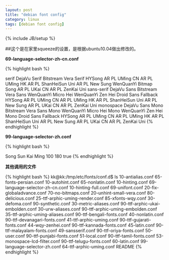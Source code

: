 ```yaml
---
layout: post
title: "debian font config"
category: linux
tags: [debian font config]
---
```

{% include JB/setup %}

##这个是在家里squeeze的设置，是根据ubuntu10.04做出修改的。

**69-language-selector-zh-cn.conf**

{% highlight bash %}
<?xml version="1.0"?>
<!DOCTYPE fontconfig SYSTEM "fonts.dtd">
<fontconfig>
	<match target="pattern">
		<test qual="any" name="family">
			<string>serif</string>
		</test>
		<edit name="family" mode="prepend" binding="strong">
			<string>DejaVu Serif</string>
			<string>Bitstream Vera Serif</string>
			<string>HYSong</string>
			<string>AR PL UMing CN</string>
			<string>AR PL UMing HK</string>
			<string>AR PL ShanHeiSun Uni</string>
			<string>AR PL New Sung</string>
			<string>WenQuanYi Bitmap Song</string>
			<string>AR PL UKai CN</string>
			<string>AR PL ZenKai Uni</string>
		</edit>
	</match> 
	<match target="pattern">
		<test qual="any" name="family">
			<string>sans-serif</string>
		</test>
		<edit name="family" mode="prepend" binding="strong">
			<string>DejaVu Sans</string>
			<string>Bitstream Vera Sans</string>
			<string>WenQuanYi Micro Hei</string>
			<string>WenQuanYi Zen Hei</string>
			<string>Droid Sans Fallback</string>
			<string>HYSong</string>
			<string>AR PL UMing CN</string>
			<string>AR PL UMing HK</string>
			<string>AR PL ShanHeiSun Uni</string>
			<string>AR PL New Sung</string>
			<string>AR PL UKai CN</string>
			<string>AR PL ZenKai Uni</string>
		</edit>
	</match> 
	<match target="pattern">
		<test qual="any" name="family">
			<string>monospace</string>
		</test>
		<edit name="family" mode="prepend" binding="strong">
			<string>DejaVu Sans Mono</string>
			<string>Bitstream Vera Sans Mono</string>
			<string>WenQuanYi Micro Hei Mono</string>
			<string>WenQuanYi Zen Hei Mono</string>
			<string>Droid Sans Fallback</string>
			<string>HYSong</string>
			<string>AR PL UMing CN</string>
			<string>AR PL UMing HK</string>
			<string>AR PL ShanHeiSun Uni</string>
			<string>AR PL New Sung</string>
			<string>AR PL UKai CN</string>
			<string>AR PL ZenKai Uni</string>
		</edit>
	</match> 
</fontconfig>
{% endhighlight %}

**99-language-selector-zh.conf**

{% highlight bash %}
<?xml version="1.0"?>
<!DOCTYPE fontconfig SYSTEM "fonts.dtd">
<fontconfig>
	<match target="font" >
		<test name="family" compare="contains" >
			<string>Song</string>
			<string>Sun</string>
			<string>Kai</string>
			<string>Ming</string>
		</test> 
                <!-- check to see if the font is just regular -->
                <test name="weight" compare="less_eq">
                        <int>100</int>
		</test>
		<test compare="more_eq" target="pattern" name="weight" >
			<int>180</int>
		</test>
		<edit mode="assign" name="embolden" >
			<bool>true</bool>
		</edit>
	</match>
</fontconfig>
{% endhighlight %}

**其他调用的文件**

{% highlight bash %}
kk@kk:/tmp/etc/fonts/conf.d$ ls
10-antialias.conf                 65-fonts-persian.conf
10-autohint.conf                  65-nonlatin.conf
10-hinting.conf                   69-language-selector-zh-cn.conf
10-hinting-full.conf              69-unifont.conf
20-fix-globaladvance.conf         70-no-bitmaps.conf
20-unhint-small-vera.conf         80-delicious.conf
25-ttf-arphic-uming-render.conf   85-xfonts-wqy.conf
30-defoma.conf                    90-synthetic.conf
30-metric-aliases.conf            90-ttf-arphic-ukai-embolden.conf
30-urw-aliases.conf               90-ttf-arphic-uming-embolden.conf
35-ttf-arphic-uming-aliases.conf  90-ttf-bengali-fonts.conf
40-nonlatin.conf                  90-ttf-devanagari-fonts.conf
41-ttf-arphic-uming.conf          90-ttf-gujarati-fonts.conf
44-wqy-zenhei.conf                90-ttf-kannada-fonts.conf
45-latin.conf                     90-ttf-malayalam-fonts.conf
49-sansserif.conf                 90-ttf-oriya-fonts.conf
50-user.conf                      90-ttf-punjabi-fonts.conf
51-local.conf                     90-ttf-tamil-fonts.conf
53-monospace-lcd-filter.conf      90-ttf-telugu-fonts.conf
60-latin.conf                     99-language-selector-zh.conf
64-ttf-arphic-uming.conf          README
{% endhighlight %}
